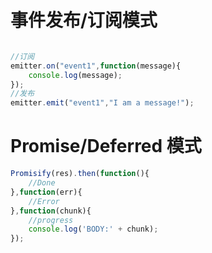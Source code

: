 # 事件发布/订阅模式

```javascript

//订阅
emitter.on("event1",function(message){
	console.log(message);
});
//发布
emitter.emit("event1","I am a message!");


```

# Promise/Deferred 模式

```javascript
Promisify(res).then(function(){
	//Done
},function(err){
	//Error
},function(chunk){
	//progress
	console.log('BODY:' + chunk);
});


```
